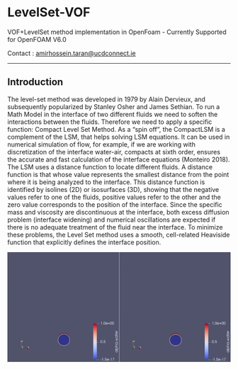 # LevelSet-VOF
VOF+LevelSet method implementation in OpenFoam - Currently Supported for OpenFOAM V6.0

Contact : amirhossein.taran@ucdconnect.ie
______________________________________________
## Introduction
The level-set method was developed in 1979 by Alain Dervieux, and subsequently popularized by Stanley Osher and James Sethian. To run a Math Model in the interface of two different fluids we need to soften the interactions between the fluids. Therefore we need to apply a specific function: Compact Level Set Method.
As a “spin off”, the CompactLSM is a complement of the LSM, that helps solving LSM equations. It can be used in numerical simulation of flow, for example, if we are working with discretization of the interface water-air, compacts at sixth order, ensures the accurate and fast calculation of the interface equations (Monteiro 2018).
The LSM uses a distance function to locate different fluids. A distance function is that whose value represents the smallest distance from the point where it is being analyzed to the interface. This distance function is identified by isolines (2D) or isosurfaces (3D), showing that  the negative values refer to one of the fluids, positive values refer to the other and the zero value corresponds to the position of the interface.
Since the specific mass and viscosity are discontinuous at the interface, both excess diffusion problem (interface widening) and numerical oscillations are expected if there is no adequate treatment of the fluid near the interface. To minimize these problems, the Level Set method uses a smooth, cell-related Heaviside function that explicitly defines the interface position.

![grab-landing-page](https://github.com/cloner0110/LevelSet-VOF/blob/main/pic/ezgif-1-c13e0ed189.gif)



